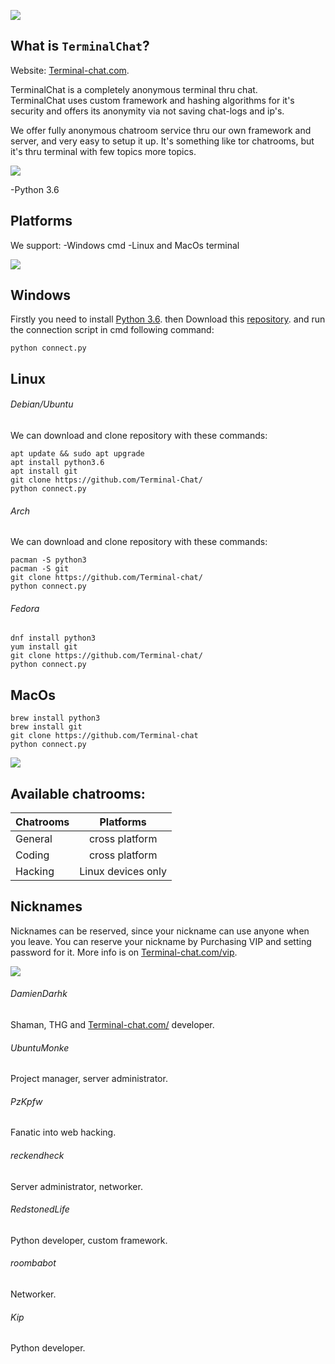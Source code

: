 ![](https://cdn.discordapp.com/attachments/824045796156112896/824585891334717461/827x149.png)

## What is `TerminalChat`?
Website: [Terminal-chat.com](https://terminal-chat.com/).

TerminalChat is a completely anonymous terminal thru chat.<br>
TerminalChat uses custom framework and hashing algorithms for it's security and offers its anonymity via not saving chat-logs and
ip's.<br>


We offer fully anonymous chatroom service thru our own framework and server, and very easy to setup it up.
It's something like tor chatrooms, but it's thru terminal with few topics more topics.

![](https://cdn.discordapp.com/attachments/824045796156112896/824601182805688330/Untitled-4.png)

-Python 3.6

## Platforms
We support:
-Windows cmd
-Linux and MacOs terminal

![](https://cdn.discordapp.com/attachments/824045796156112896/824601178804322344/Untitled-1.png)

## Windows

Firstly you need to install [Python 3.6](https://www.pytorials.com/python-download-install-windows/).
then Download this [repository](https://github.com/Terminal-Chat).
and run the connection script in cmd following command:
```
python connect.py
```

## Linux

###### Debian/Ubuntu

We can download and clone repository with these commands:

```
apt update && sudo apt upgrade
apt install python3.6
apt install git
git clone https://github.com/Terminal-Chat/
python connect.py
```

###### Arch

We can download and clone repository with these commands:

```
pacman -S python3 
pacman -S git
git clone https://github.com/Terminal-chat/
python connect.py
```

###### Fedora

```
dnf install python3
yum install git
git clone https://github.com/Terminal-chat/
python connect.py
```

## MacOs

```
brew install python3
brew install git
git clone https://github.com/Terminal-chat
python connect.py
```

![](https://cdn.discordapp.com/attachments/824045796156112896/824602086422478898/Untitled-5.png)

## Available chatrooms:

| Chatrooms    | Platforms          |
| -------------|:------------------:|
| General      | cross platform     |
| Coding       | cross platform     |
| Hacking      | Linux devices only |

## Nicknames

Nicknames can be reserved, since your nickname can use anyone when you leave.
You can reserve your nickname by Purchasing VIP and setting password for it. 
More info is on [Terminal-chat.com/vip](https://terminal-chat.com/vip).

![](https://cdn.discordapp.com/attachments/824045796156112896/824602090499473438/Untitled-6.png)

###### DamienDarhk

Shaman, THG and [Terminal-chat.com/](https://terminal-chat.com/) developer. 

###### UbuntuMonke

Project manager, server administrator.

###### PzKpfw

Fanatic into web hacking.

###### reckendheck

Server administrator, networker.

###### RedstonedLife

Python developer, custom framework.

###### roombabot

Networker.

###### Kip

Python developer.

